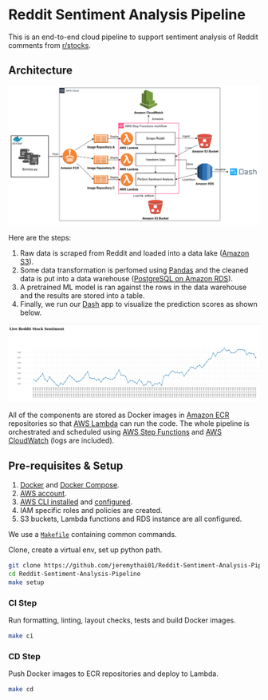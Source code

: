 # Reddit Sentiment Analysis Pipeline

This is an end-to-end cloud pipeline to support sentiment analysis of Reddit comments from [r/stocks](https://www.reddit.com/r/stocks/). 

## Architecture

![Arch](assets/images/arch.png)

Here are the steps:
1. Raw data is scraped from Reddit and loaded into a data lake ([Amazon S3](https://docs.aws.amazon.com/AmazonS3/latest/userguide/Welcome.html)).
2. Some data transformation is perfomed using [Pandas](https://pandas.pydata.org/docs/user_guide/index.html) and the cleaned data is put into a data warehouse ([PostgreSQL on Amazon RDS](https://docs.aws.amazon.com/AmazonRDS/latest/UserGuide/CHAP_PostgreSQL.html)).
3. A pretrained ML model is ran against the rows in the data warehouse and the results are stored into a table.
4. Finally, we run our [Dash](https://dash.plotly.com/) app to visualize the prediction scores as shown below.

![Dash](assets/images/dash.png)


All of the components are stored as Docker images in [Amazon ECR](https://docs.aws.amazon.com/AmazonECR/latest/userguide/what-is-ecr.html) repositories so that [AWS Lambda](https://docs.aws.amazon.com/lambda/latest/dg/welcome.html) can run the code. The whole pipeline is orchestrated and scheduled using [AWS Step Functions](https://docs.aws.amazon.com/step-functions/latest/dg/welcome.html) and [AWS CloudWatch](https://docs.aws.amazon.com/AmazonCloudWatch/latest/monitoring/WhatIsCloudWatch.html) (logs are included).

## Pre-requisites & Setup

1. [Docker](https://docs.docker.com/engine/install/) and [Docker Compose](https://docs.docker.com/compose/install/).
2. [AWS account](https://aws.amazon.com/).
3. [AWS CLI installed](https://docs.aws.amazon.com/cli/latest/userguide/install-cliv2.html) and [configured](https://docs.aws.amazon.com/cli/latest/userguide/cli-chap-configure.html).
4. IAM specific roles and policies are created.
5. S3 buckets, Lambda functions and RDS instance are all configured.

We use a [`Makefile`](Makefile) containing common commands.

Clone, create a virtual env, set up python path.

```bash
git clone https://github.com/jeremythai01/Reddit-Sentiment-Analysis-Pipeline.git
cd Reddit-Sentiment-Analysis-Pipeline
make setup
```

### CI Step

Run formatting, linting, layout checks, tests and build Docker images.

```bash
make ci
```

### CD Step

Push Docker images to ECR repositories and deploy to Lambda.

```bash
make cd
```
